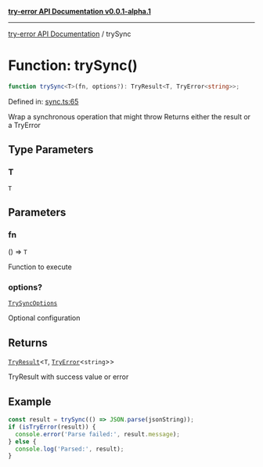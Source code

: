 [**try-error API Documentation v0.0.1-alpha.1**](../index.md)

***

[try-error API Documentation](../index.md) / trySync

# Function: trySync()

```ts
function trySync<T>(fn, options?): TryResult<T, TryError<string>>;
```

Defined in: [sync.ts:65](https://github.com/oconnorjohnson/try-error/blob/e3ae0308069a4fba073f4543d527ad76373db795/src/sync.ts#L65)

Wrap a synchronous operation that might throw
Returns either the result or a TryError

## Type Parameters

### T

`T`

## Parameters

### fn

() => `T`

Function to execute

### options?

[`TrySyncOptions`](../interfaces/TrySyncOptions.md)

Optional configuration

## Returns

[`TryResult`](../type-aliases/TryResult.md)\<`T`, [`TryError`](../interfaces/TryError.md)\<`string`\>\>

TryResult with success value or error

## Example

```typescript
const result = trySync(() => JSON.parse(jsonString));
if (isTryError(result)) {
  console.error('Parse failed:', result.message);
} else {
  console.log('Parsed:', result);
}
```
